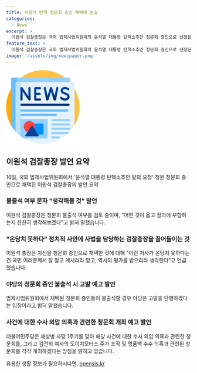 ```yaml
---
title: 이원석 탄핵 청문회 증인 채택에 눈길
categories:
  - News
excerpt: >
  이원석 검찰총장은 국회 법제사법위원회의 윤석열 대통령 탄핵소추안 청문회 증인으로 선정된 것에 대해 이런 처사가 온당치 못하다는 건 국민 여러분께서 잘 알고 계시리라 믿고, 역사의 평가를 받으리라 생각한다고 반응했습니다. 이 총장은 정치적 사안으로 검찰총장을 끌어들이는 것을 사법을 정쟁으로 몰아넣는 것이라 비판했고, 청문회 불출석 여부를 고민 중인 것을 밝혔습니다. 민주당은 수사 외압 의혹과 관련한 청문회를 개최할 예정이며, 이 총장은 이에 증인으로 채택되었습니다.
feature_text: >
  이원석 검찰총장은 국회 법제사법위원회의 윤석열 대통령 탄핵소추안 청문회 증인으로 선정된 것에 대해 이런 처사가 온당치 못하다는 건 국민 여러분께서 잘 알고 계시리라 믿고, 역사의 평가를 받으리라 생각한다고 반응했습니다. 이 총장은 정치적 사안으로 검찰총장을 끌어들이는 것을 사법을 정쟁으로 몰아넣는 것이라 비판했고, 청문회 불출석 여부를 고민 중인 것을 밝혔습니다. 민주당은 수사 외압 의혹과 관련한 청문회를 개최할 예정이며, 이 총장은 이에 증인으로 채택되었습니다.
image: '/assets/img/newspaper.png'
---
```


<p><img src="/assets/img/newspaper.png" alt="kimp 속보" /></p>

<h2 data-ke-size="size26">이원석 검찰총장 발언 요약</h2>

<p data-ke-size="size16">16일, 국회 법제사법위원회에서 '윤석열 대통령 탄핵소추안 발의 요청' 청원 청문회 증인으로 채택된 이원석 검찰총장의 발언 요약</p>

<h3>불출석 여부 묻자 "생각해볼 것" 발언</h3>

<p data-ke-size="size16">이원석 검찰총장은 청문회 불출석 여부를 검토 중이며, "어떤 것이 옳고 정의에 부합하는지 찬찬히 생각해보겠다"고 밝혀 말했습니다.</p>

<h3>"온당치 못하다" 정치적 사안에 사법을 담당하는 검찰총장을 끌어들이는 것</h3>

<p data-ke-size="size16">이원석 총장은 자신을 청문회 증인으로 채택한 것에 대해 "이런 처사가 온당치 못하다는 건 국민 여러분께서 잘 알고 계시리라 믿고, 역사의 평가를 받으리라 생각한다"고 언급했습니다.</p>

<h3>야당의 청문회 증인 불출석 시 고발 예고 발언</h3>

<p data-ke-size="size16">법제사법위원회에서 채택된 청문회 증인들이 불출석할 경우 야당은 고발을 단행하겠다는 입장이라고 밝혀 말했습니다.</p>

<h3>사건에 대한 수사 외압 의혹과 관련한 청문회 개최 예고 발언</h3>

<p data-ke-size="size16">더불어민주당은 채상병 사망 1주기를 맞아 해당 사건에 대한 수사 외압 의혹과 관련한 청문회를, 그리고 김건희 여사의 도이치모터스 주가 조작 및 명품백 수수 의혹과 관련된 청문회를 각각 개최하겠다는 방침을 밝히고 있습니다.</p>
유용한 생활 정보가 필요하시다면, <a href="https://opensis.kr" rel="dofollow">opensis.kr</a>


